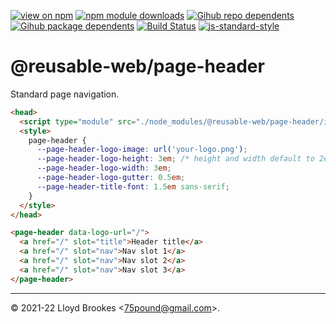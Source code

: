 [![view on npm](https://badgen.net/npm/v/@reusable-web/page-header)](https://www.npmjs.org/package/@reusable-web/page-header)
[![npm module downloads](https://badgen.net/npm/dt/@reusable-web/page-header)](https://www.npmjs.org/package/@reusable-web/page-header)
[![Gihub repo dependents](https://badgen.net/github/dependents-repo/reusable-web/page-header)](https://github.com/reusable-web/page-header/network/dependents?dependent_type=REPOSITORY)
[![Gihub package dependents](https://badgen.net/github/dependents-pkg/reusable-web/page-header)](https://github.com/reusable-web/page-header/network/dependents?dependent_type=PACKAGE)
[![Build Status](https://travis-ci.org/reusable-web/page-header.svg?branch=master)](https://travis-ci.org/reusable-web/page-header)
[![js-standard-style](https://img.shields.io/badge/code%20style-standard-brightgreen.svg)](https://github.com/feross/standard)

# @reusable-web/page-header

Standard page navigation.

```html
<head>
  <script type="module" src="./node_modules/@reusable-web/page-header/index.js"></script>
  <style>
    page-header {
      --page-header-logo-image: url('your-logo.png');
      --page-header-logo-height: 3em; /* height and width default to 2em */
      --page-header-logo-width: 3em;
      --page-header-logo-gutter: 0.5em;
      --page-header-title-font: 1.5em sans-serif;
    }
  </style>
</head>

<page-header data-logo-url="/">
  <a href="/" slot="title">Header title</a>
  <a href="/" slot="nav">Nav slot 1</a>
  <a href="/" slot="nav">Nav slot 2</a>
  <a href="/" slot="nav">Nav slot 3</a>
</page-header>
```

* * *

&copy; 2021-22 Lloyd Brookes \<75pound@gmail.com\>.
